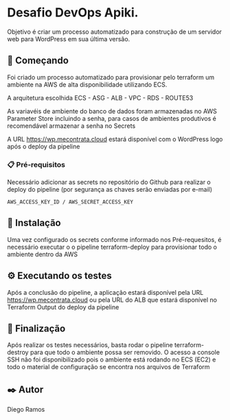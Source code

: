 # Desafio DevOps Apiki.

Objetivo é criar um processo automatizado para construção de um servidor web para WordPress em sua última versão.

## 🚀 Começando

Foi criado um processo automatizado para provisionar pelo terraform um ambiente na AWS de alta disponibilidade utilizando ECS.

A arquitetura escolhida ECS - ASG - ALB - VPC - RDS - ROUTE53

As variavéis de ambiente do banco de dados foram armazenadas no AWS Parameter Store incluindo a senha, para casos de ambientes produtivos é recomendável armazenar a senha no Secrets

A URL https://wp.mecontrata.cloud estará disponível com o WordPress logo após o deploy da pipeline

### 📋 Pré-requisitos

Necessário adicionar as secrets no repositório do Github para realizar o deploy do pipeline (por segurança as chaves serão enviadas por e-mail)

```
AWS_ACCESS_KEY_ID / AWS_SECRET_ACCESS_KEY 
```
## 🔧 Instalação

Uma vez configurado os secrets conforme informado nos Pré-requesitos, é necessário executar o o pipeline terraform-deploy para provisionar todo o ambiente dentro da AWS

## ⚙️ Executando os testes

Após a conclusão do pipeline, a aplicação estará disponível pela URL https://wp.mecontrata.cloud ou pela URL do ALB que estará disponível no Terraform Output do deploy da pipeline

## 🔩 Finalização

Após realizar os testes necessários, basta rodar o pipeline terraform-destroy para que todo o ambiente possa ser removido. O acesso a console SSH não foi disponibilizado pois o ambiente está rodando no ECS (EC2) e todo o material de configuração se encontra nos arquivos de Terraform

## ✒️ Autor

Diego Ramos